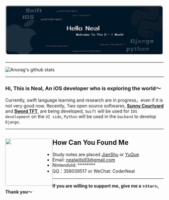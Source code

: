 <img src="https://github.com/NealWills/NealWIlls/blob/master/banner.png?raw=true" alt="Hello Neal">

---

![Anurag's github stats](https://github-readme-stats.vercel.app/api?username=NealWills)

---

### Hi, This is Neal, An iOS developer who is exploring the world～

Currently, swift language learning and research are in progress，even if it is not very good now.
Recently, Two open source softwares, **[Sunny Courtyard](https://github.com/NealWills/Sunny-Courtyard)** and **[Sword TFT](https://github.com/NealWills/Sword-TFT)**, are being developed, `Swift` will be used for `IOS development` on the `UI side`, `Python` will be used in the `backend` to develop `Django`.

---


## How Can You Found Me  <a href="https://github.com/sponsors/M0nica"><img align="left" width="150" height="150" src="https://github.com/M0nica/M0nica/blob/main/octomonica/m0nica-octocat-rotating.gif?raw=true"></a>
- Study notes are placed <a href="https://www.jianshu.com/u/ea50500bf4c3">JianShu</a> or <a href="https://www.yuque.com/nanziyaonulibenpao">YuQue</a> 
- Email: nealwills93@gmail.com
- NintendoId: ********
- QQ：358039517 or WeChat: CoderNeal
 
---

**If you are willing to support me, give me a `✨Star✨`, Thank you～**
